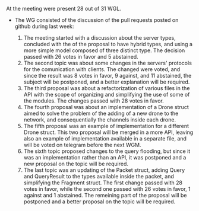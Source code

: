 At the meeting were present 28 out of 31 WGL.
* The WG consisted of the discussion of the pull requests posted on github during last week:

  1. The meeting started with a discussion about the server types, concluded with the of the proposal to have hybrid types, and using a more simple model composed of three distinct type. The decision passed with 26 votes in favor and 5 abstained.
  2. The second topic was about some changes in the servers' protocols for the comunication with clients. The changed were voted, and since the result was 8 votes in favor, 9 against, and 11 abstained, the subject will be postponed, and a better explanation will be required.
  3. The third proposal was about a refactorization of various files in the API with the scope of organizing and simplifying the use of some of the modules. The changes passed with 28 votes in favor.
  4. The fourth proposal was about an implementation of a Drone struct aimed to solve the problem of the adding of a new drone to the network, and consequentially the channels inside each drone.
  5. The fifth proposal was an example of implementation for a different Drone struct. This two proposal will be merged in a more API, leaving also an example of implementation available in a separate file, and will be voted on telegram before the next WGM.
  6. The sixth topic proposed changes to the query flooding, but since it was an implementation rather than an API, it was postponed and a new proposal on the topic will be required.
  7. The last topic was an updating of the Packet struct, adding Query and QueryResult to the types available inside the packet, and simplifying the Fragment struct. The first change passed with 28 votes in favor, while the second one passed with 26 votes in favor, 1 against and 1 abstained. The remeining part of the proposal will be postponed and a better proposal on the topic will be required.
